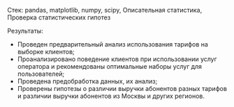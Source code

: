 Стек: pandas, matplotlib, numpy, scipy, Описательная статистика, Проверка статистических гипотез

Результаты:

- Проведен предварительный анализ использования тарифов на выборке клиентов;
- Проанализировано поведение клиентов при использовании услуг оператора и рекомендованы оптимальные наборы услуг для пользователей; 
- Проведена предобработка данных, их анализ; 
- Проверены гипотезы о различии выручки абонентов разных тарифов и различии выручки абонентов из Москвы и других регионов.
